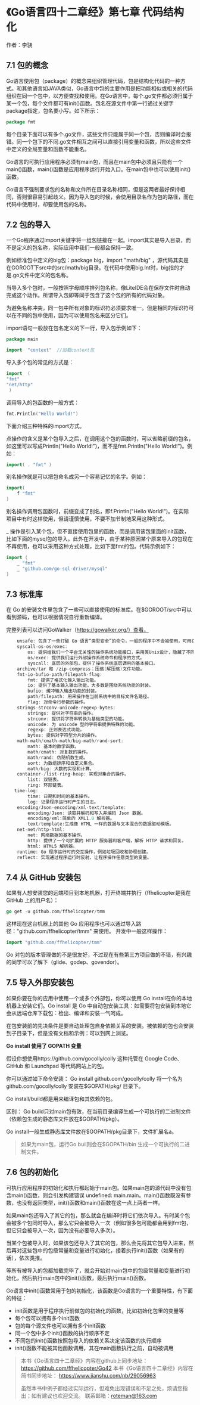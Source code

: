 # 《Go语言四十二章经》第七章 代码结构化

作者：李骁

## 7.1 包的概念

Go语言使用包（package）的概念来组织管理代码，包是结构化代码的一种方式。和其他语言如JAVA类似，Go语言中包的主要作用是把功能相似或相关的代码组织在同一个包中，以方便查找和使用。在Go语言中，每个.go文件都必须归属于某一个包，每个文件都可有init()函数。包名在源文件中第一行通过关键字package指定，包名要小写。如下所示：

```Go
package fmt
```

每个目录下面可以有多个.go文件，这些文件只能属于同一个包，否则编译时会报错。同一个包下的不同.go文件相互之间可以直接引用变量和函数，所以这些文件中定义的全局变量和函数不能重名。

Go语言的可执行应用程序必须有main包，而且在main包中必须且只能有一个main()函数，main()函数是应用程序运行开始入口。在main包中也可以使用init()函数。

Go语言不强制要求包的名称和文件所在目录名称相同，但是这两者最好保持相同，否则很容易引起歧义。因为导入包的时候，会使用目录名作为包的路径，而在代码中使用时，却要使用包的名称。


## 7.2 包的导入

一个Go程序通过import关键字将一组包链接在一起。import其实是导入目录，而不是定义的包名称，实际应用中我们一般都会保持一致。

例如标准包中定义的big包：package big，import  "math/big" ，源代码其实是在GOROOT下src中的src/math/big目录。在代码中使用big.Int时，big指的才是.go文件中定义的包名称。

当导入多个包时，一般按照字母顺序排列包名称，像LiteIDE会在保存文件时自动完成这个动作。所谓导入包即等同于包含了这个包的所有的代码对象。

为避免名称冲突，同一包中所有对象的标识符必须要求唯一。但是相同的标识符可以在不同的包中使用，因为可以使用包名来区分它们。

import语句一般放在包名定义的下一行，导入包示例如下：

```Go
package main

import  "context"  //加载context包
```

导入多个包的常见的方式是：

```Go
import  (
"fmt"
"net/http"
 )
```

调用导入的包函数的一般方式：

```Go
fmt.Println("Hello World!")
```

下面介绍三种特殊的import方式。

点操作的含义是某个包导入之后，在调用这个包的函数时，可以省略前缀的包名，如这里可以写成Println("Hello World!")，而不是fmt.Println("Hello World!")。例如：
```Go
import( . "fmt" ) 

```

别名操作就是可以把包命名成另一个容易记忆的名字。例如：
```Go
import(
    f "fmt"
)
```
别名操作调用包函数时，前缀变成了别名，即f.Println("Hello World!")。在实际项目中有时这样使用，但请谨慎使用，不要不加节制地采用这种形式。


\_ 操作是引入某个包，但不直接使用包里的函数，而是调用该包里面的init函数，比如下面的mysql包的导入。此外在开发中，由于某种原因某个原来导入的包现在不再使用，也可以采用这种方式处理，比如下面fmt的包。代码示例如下：
```Go
import (
	_ "fmt"
	_ "github.com/go-sql-driver/mysql"
)
```

## 7.3 标准库

在 Go 的安装文件里包含了一些可以直接使用的标准库。在$GOROOT/src中可以看到源码，也可以根据情况自行重新编译。

完整列表可以访问GoWalker（https://gowalker.org/）查看。

```Go
    unsafe: 包含了一些打破 Go 语言“类型安全”的命令，一般的程序中不会被使用，可用在 C/C++ 程序的调用中。
    syscall-os-os/exec:
    	os: 提供给我们一个平台无关性的操作系统功能接口，采用类Unix设计，隐藏了不同操作系统间差异，让不同的文件系统和操作系统对象表现一致。
    	os/exec: 提供我们运行外部操作系统命令和程序的方式。
    	syscall: 底层的外部包，提供了操作系统底层调用的基本接口。
    archive/tar 和 /zip-compress：压缩(解压缩)文件功能。
    fmt-io-bufio-path/filepath-flag:
    	fmt: 提供了格式化输入输出功能。
    	io: 提供了基本输入输出功能，大多数是围绕系统功能的封装。
    	bufio: 缓冲输入输出功能的封装。
    	path/filepath: 用来操作在当前系统中的目标文件名路径。
    	flag: 对命令行参数的操作。　　
    strings-strconv-unicode-regexp-bytes:
    	strings: 提供对字符串的操作。
    	strconv: 提供将字符串转换为基础类型的功能。
    	unicode: 为 unicode 型的字符串提供特殊的功能。
    	regexp: 正则表达式功能。
    	bytes: 提供对字符型分片的操作。
    math-math/cmath-math/big-math/rand-sort:
    	math: 基本的数学函数。
    	math/cmath: 对复数的操作。
    	math/rand: 伪随机数生成。
    	sort: 为数组排序和自定义集合。
    	math/big: 大数的实现和计算。 　　
    container-/list-ring-heap: 实现对集合的操作。
    	list: 双链表。
    	ring: 环形链表。
   time-log:
        time: 日期和时间的基本操作。
        log: 记录程序运行时产生的日志。
    encoding/Json-encoding/xml-text/template:
        encoding/Json: 读取并解码和写入并编码 Json 数据。
        encoding/xml:简单的 XML1.0 解析器。
        text/template:生成像 HTML 一样的数据与文本混合的数据驱动模板。
    net-net/http-html:
        net: 网络数据的基本操作。
        http: 提供了一个可扩展的 HTTP 服务器和客户端，解析 HTTP 请求和回复。
        html: HTML5 解析器。
    runtime: Go 程序运行时的交互操作，例如垃圾回收和协程创建。
    reflect: 实现通过程序运行时反射，让程序操作任意类型的变量。
```

## 7.4 从 GitHub 安装包
如果有人想安装您的远端项目到本地机器，打开终端并执行（ffhelicopter是我在 GitHub 上的用户名）：

```Go
go get -u github.com/ffhelicopter/tmm
```
这样现在这台机器上的其他 Go 应用程序也可以通过导入路径："github.com/ffhelicopter/tmm" 来使用。 开发中一般这样操作：

```Go
import "github.com/ffhelicopter/tmm"
```
Go 对包的版本管理做的不是很友好，不过现在有些第三方项目做的不错，有兴趣的同学可以了解下（glide、godep、govendor）。

## 7.5 导入外部安装包
如果你要在你的应用中使用一个或多个外部包，你可以使用 Go install在你的本地机器上安装它们。Go install 是 Go 中自动包安装工具：如需要将包安装到本地它会从远端仓库下载包：检出、编译和安装一气呵成。

在包安装前的先决条件是要自动处理包自身依赖关系的安装。被依赖的包也会安装到子目录下，但是没有文档和示例：可以到网上浏览。

**Go install 使用了 GOPATH 变量**

假设你想使用https://github.com/gocolly/colly 这种托管在 Google Code、GitHub 和 Launchpad 等代码网站上的包。

你可以通过如下命令安装： Go install github.com/gocolly/colly 将一个名为 github.com/gocolly/colly   安装在$GOPATH/pkg/ 目录下。

Go install/build都是用来编译包和其依赖的包。

区别： Go build只对main包有效，在当前目录编译生成一个可执行的二进制文件（依赖包生成的静态库文件放在$GOPATH/pkg）。

Go install一般生成静态库文件放在$GOPATH/pkg目录下，文件扩展名a。

>如果为main包，运行Go buil则会在$GOPATH/bin 生成一个可执行的二进制文件。

## 7.6 包的初始化


可执行应用程序的初始化和执行都起始于main包。如果main包的源代码中没有包含main()函数，则会引发构建错误 undefined: main.main。main()函数既没有参数，也没有返回类型，init()函数和main()函数在这一点上两者一样。

如果main包还导入了其它的包，那么就会在编译时将它们依次导入。有时某个包会被多个包同时导入，那么它只会被导入一次（例如很多包可能都会用到fmt包，但它只会被导入一次，因为没有必要导入多次）。

当某个包被导入时，如果该包还导入了其它的包，那么会先将其它包导入进来，然后再对这些包中的包级常量和变量进行初始化，接着执行init()函数（如果有的话），依次类推。

等所有被导入的包都加载完毕了，就会开始对main包中的包级常量和变量进行初始化，然后执行main包中的init()函数，最后执行main()函数。

Go语言中init()函数常用于包的初始化，该函数是Go语言的一个重要特性，有下面的特征：

* init函数是用于程序执行前做包的初始化的函数，比如初始化包里的变量等
* 每个包可以拥有多个init函数
* 包的每个源文件也可以拥有多个init函数
* 同一个包中多个init()函数的执行顺序不定
* 不同包的init()函数按照包导入的依赖关系决定该函数的执行顺序
* init()函数不能被其他函数调用，其在main函数执行之前，自动被调用



>本书《Go语言四十二章经》内容在github上同步地址：https://github.com/ffhelicopter/Go42
>本书《Go语言四十二章经》内容在简书同步地址：  https://www.jianshu.com/nb/29056963
>
>虽然本书中例子都经过实际运行，但难免出现错误和不足之处，烦请您指出；如有建议也欢迎交流。
>联系邮箱：roteman@163.com
